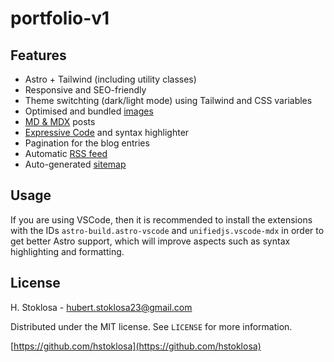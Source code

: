 # portfolio-v1

## Features

- Astro + Tailwind (including utility classes)
- Responsive and SEO-friendly
- Theme switchting (dark/light mode) using Tailwind and CSS variables
- Optimised and bundled [images](https://docs.astro.build/en/guides/images/)
- [MD & MDX](https://docs.astro.build/en/guides/markdown-content/#mdx-only-features) posts
- [Expressive Code](https://expressive-code.com/) and syntax highlighter
- Pagination for the blog entries
- Automatic [RSS feed](https://docs.astro.build/en/recipes/rss/)
- Auto-generated [sitemap](https://docs.astro.build/en/guides/integrations-guide/sitemap/)

## Usage

If you are using VSCode, then it is recommended to install the extensions with the IDs `astro-build.astro-vscode` and `unifiedjs.vscode-mdx` in order to get better Astro support, which will improve aspects such as syntax highlighting and formatting.

## License

H. Stoklosa - hubert.stoklosa23@gmail.com

Distributed under the MIT license. See `LICENSE` for more information.

[https://github.com/hstoklosa](https://github.com/hstoklosa)
